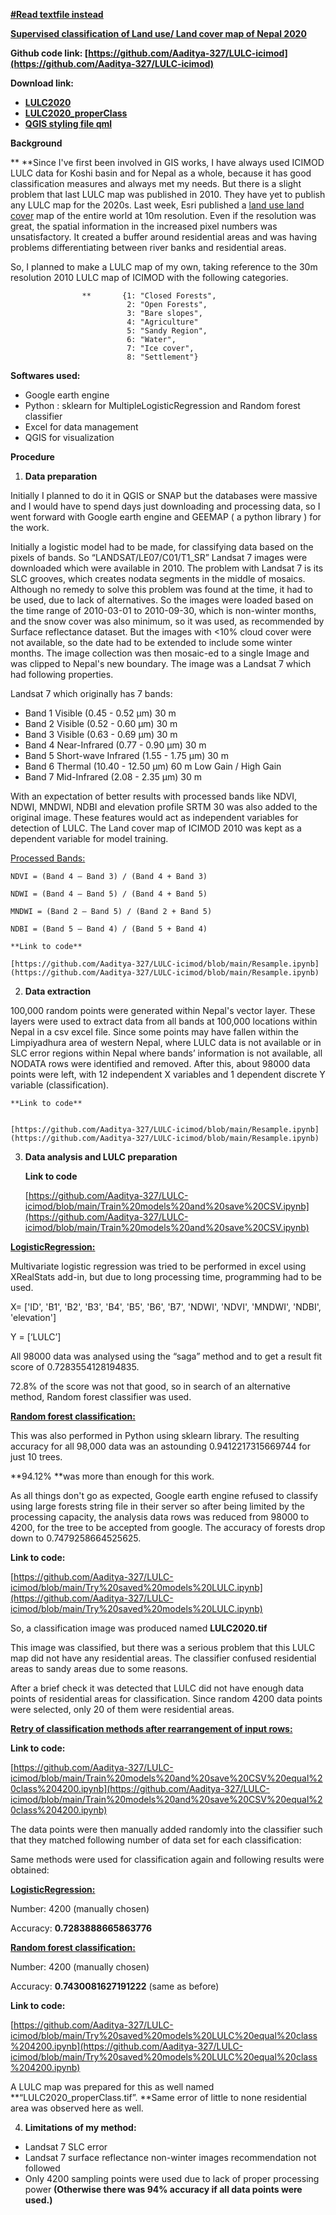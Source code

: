 
**<span style="text-decoration:underline;">[#Read textfile instead](https://docs.google.com/document/d/1WrrvFsWA7uIFNEHje52xQ6dRn_byJ0B1QBm3uoUevFc/edit?usp=sharing)</span>**


**<span style="text-decoration:underline;">Supervised classification of Land use/ Land cover map of Nepal 2020</span>**

**Github code link:  [https://github.com/Aaditya-327/LULC-icimod](https://github.com/Aaditya-327/LULC-icimod)**

**Download link:**



* **[LULC2020](https://github.com/Aaditya-327/LULC-icimod/blob/main/LULC2020.zip)**
* **[LULC2020_properClass](https://github.com/Aaditya-327/LULC-icimod/blob/main/LULC2020_properClass.zip)**
* **[QGIS styling file qml](https://github.com/Aaditya-327/LULC-icimod/blob/main/ICIMOD_colorCoding.qml)**

**Background**

**	**Since I've first been involved in GIS works, I have always used ICIMOD LULC data for Koshi basin and for Nepal as a whole, because it has good classification measures and always met my needs. But there is a slight problem that last LULC map was published in 2010. They have yet to publish any LULC map for the 2020s. Last week, Esri published a [land use land cover](https://www.arcgis.com/home/item.html?id=d6642f8a4f6d4685a24ae2dc0c73d4ac) map of the entire world at 10m resolution. Even if the resolution was great, the spatial information in the increased pixel numbers was unsatisfactory. It created a buffer around residential areas and was having problems differentiating between river banks and residential areas. 

So, I planned to make a LULC map of my own, taking reference to the 30m resolution 2010 LULC map of ICIMOD with the following categories.


                    **       {1: "Closed Forests",
                              2: "Open Forests",
                              3: "Bare slopes",
                              4: "Agriculture"
                              5: "Sandy Region",
                              6: "Water",
                              7: "Ice cover",
                              8: "Settlement"}

**Softwares used:**



* Google earth engine
* Python : sklearn for MultipleLogisticRegression and Random forest classifier
* Excel for data management
* QGIS for visualization

**Procedure**



1. **Data preparation**

Initially I planned to do it in QGIS or SNAP but the databases were massive and I would have to spend days just downloading and processing data, so I went forward with Google earth engine and GEEMAP ( a python library ) for the work.

Initially a logistic model had to be made, for classifying data based on the pixels of bands. So  “LANDSAT/LE07/C01/T1_SR” Landsat 7 images were downloaded which were available in 2010. The problem with Landsat 7 is its SLC grooves, which creates nodata segments in the middle of mosaics. Although no remedy to solve this problem was found at the time, it had to be used, due to lack of alternatives. So the images were loaded based on the time range of 2010-03-01 to 2010-09-30, which is non-winter months, and the snow cover was also minimum, so it was used, as recommended by Surface reflectance dataset. But the images with &lt;10% cloud cover were not available, so the date had to be extended to include some winter months. The image collection was then mosaic-ed to a single Image and was clipped to Nepal's new boundary. The image was a Landsat 7 which had following properties.

Landsat 7 which originally has 7 bands:



* Band 1 Visible (0.45 - 0.52 µm) 30 m
* Band 2 Visible (0.52 - 0.60 µm) 30 m
* Band 3 Visible (0.63 - 0.69 µm) 30 m
* Band 4 Near-Infrared (0.77 - 0.90 µm) 30 m
* Band 5 Short-wave Infrared (1.55 - 1.75 µm) 30 m
* Band 6 Thermal (10.40 - 12.50 µm) 60 m Low Gain / High Gain
* Band 7 Mid-Infrared (2.08 - 2.35 µm) 30 m

With an expectation of better results with processed bands like NDVI, NDWI, MNDWI, NDBI and elevation profile SRTM 30 was also added to the original image. These features would act as independent variables for detection of LULC. The Land cover map of ICIMOD 2010 was kept as a dependent variable for model training.

<span style="text-decoration:underline;">Processed Bands:</span>


    NDVI = (Band 4 – Band 3) / (Band 4 + Band 3)

    NDWI = (Band 4 – Band 5) / (Band 4 + Band 5)

    MNDWI = (Band 2 – Band 5) / (Band 2 + Band 5)

    NDBI = (Band 5 – Band 4) / (Band 5 + Band 4)
    
    **Link to code**
    
    [https://github.com/Aaditya-327/LULC-icimod/blob/main/Resample.ipynb](https://github.com/Aaditya-327/LULC-icimod/blob/main/Resample.ipynb)



2. **Data extraction**

100,000 random points were generated within Nepal's vector layer. These layers were used to extract data from all bands at 100,000 locations within Nepal in a csv excel file. Since some points may have fallen within the Limpiyadhura area of western Nepal, where LULC data is not available or in SLC error regions within Nepal where bands’ information is not available, all NODATA rows were identified and removed. After this, about 98000 data points were left, with 12 independent X variables and 1 dependent discrete Y variable (classification).


    **Link to code**


    [https://github.com/Aaditya-327/LULC-icimod/blob/main/Resample.ipynb](https://github.com/Aaditya-327/LULC-icimod/blob/main/Resample.ipynb)



3. **Data analysis and LULC preparation**

    **Link to code**


    [https://github.com/Aaditya-327/LULC-icimod/blob/main/Train%20models%20and%20save%20CSV.ipynb](https://github.com/Aaditya-327/LULC-icimod/blob/main/Train%20models%20and%20save%20CSV.ipynb)


**<span style="text-decoration:underline;">LogisticRegression:</span>**

Multivariate logistic regression was tried to be performed in excel using XRealStats add-in, but due to long processing time, programming had to be used. 

X= ['ID', 'B1', 'B2', 'B3', 'B4', 'B5', 'B6', 'B7', 'NDWI', 'NDVI', 'MNDWI', 'NDBI', 'elevation']

Y = [‘LULC’]

All 98000 data was analysed using the “saga” method and to get a result fit score of 0.7283554128194835. 

72.8% of the score was not that good, so in search of an alternative method, Random forest classifier was used.

**<span style="text-decoration:underline;">Random forest classification:</span>**

This was also performed in Python using sklearn library. The resulting accuracy for all 98,000 data was an astounding 0.9412217315669744 for just 10 trees.

**94.12% **was more than enough for this work. 

As all things don't go as expected, Google earth engine refused to classify using large forests string file in their server so after being limited by the processing capacity, the analysis data rows was reduced from 98000 to 4200, for the tree to be accepted from google. The accuracy of forests drop down to 0.7479258664525625.

**Link to code:**

[https://github.com/Aaditya-327/LULC-icimod/blob/main/Try%20saved%20models%20LULC.ipynb](https://github.com/Aaditya-327/LULC-icimod/blob/main/Try%20saved%20models%20LULC.ipynb)

So, a classification image was produced named **LULC2020.tif**

This image was classified, but there was a serious problem that this LULC map did not have any residential areas. The classifier confused residential areas to sandy areas due to some reasons.

After a brief check it was detected that LULC did not have enough data points of residential areas for classification. Since random 4200 data points were selected, only 20 of them were residential areas. 



**<span style="text-decoration:underline;">Retry of classification methods after rearrangement of input rows:</span>**

**Link to code:**

[https://github.com/Aaditya-327/LULC-icimod/blob/main/Train%20models%20and%20save%20CSV%20equal%20class%204200.ipynb](https://github.com/Aaditya-327/LULC-icimod/blob/main/Train%20models%20and%20save%20CSV%20equal%20class%204200.ipynb)

The data points were then manually added randomly into the classifier such that they matched following number of data set for each classification:



Same methods were used for classification again and following results were obtained:

**<span style="text-decoration:underline;">LogisticRegression:</span>**

Number: 4200 (manually chosen)

Accuracy: **0.7283888665863776**

**<span style="text-decoration:underline;">Random forest classification:</span>**

Number: 4200 (manually chosen)

Accuracy: **0.7430081627191222** (same as before)

**Link to code:**

[https://github.com/Aaditya-327/LULC-icimod/blob/main/Try%20saved%20models%20LULC%20equal%20class%204200.ipynb](https://github.com/Aaditya-327/LULC-icimod/blob/main/Try%20saved%20models%20LULC%20equal%20class%204200.ipynb)

A LULC map was prepared for this as well named **“LULC2020_properClass.tif”. **Same error of little to none residential area was observed here as well.



4. **Limitations of my method:**
* Landsat 7 SLC error
* Landsat 7 surface reflectance non-winter images recommendation not followed
* Only 4200 sampling points were used due to lack of proper processing power **(Otherwise there was 94% accuracy if all data points were used.)**
